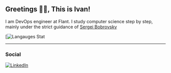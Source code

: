 ##  Greetings :metal::blush:, This is Ivan!

I am DevOps engineer at Flant. 
I study computer science step by step, mainly under the strict guidance of [Sergei Bobrovsky](https://vk.com/lambda_brain) 

[![Langauges Stat](https://github-readme-stats.vercel.app/api/top-langs/?username={NaNameUz3r}&theme=blue-green)

---

### Social

[![LinkedIn](https://img.shields.io/badge/LinkedIn-0077B5?style=for-the-badge&logo=linkedin&logoColor=white)](https://www.linkedin.com/in/ivan-zakutnii-a43851203/)
